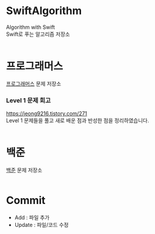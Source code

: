 # SwiftAlgorithm
Algorithm with Swift  
Swift로 푸는 알고리즘 저장소
<br/></br>

# 프로그래머스
[프로그래머스](https://programmers.co.kr/learn/challenges) 문제 저장소  

### Level 1 문제 회고
https://jeong9216.tistory.com/271    
Level 1 문제들을 풀고 새로 배운 점과 반성한 점을 정리하였습니다.
<br/></br>

# 백준
[백준](https://www.acmicpc.net) 문제 저장소
<br/></br>

# Commit
- Add : 파일 추가
- Update : 파일/코드 수정
